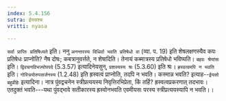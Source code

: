 ```yaml
---
index: 5.4.156
sutra: ईयसश्च
vritti: nyasa

---
```

`सर्वा प्राप्तिः प्रतिषिध्यते` इति। ननु `अनन्तरस्य विधिर्वा भवति प्रतिषेधो वा` (व्या. प. 19) इति शेषलक्षणस्यैव कपः प्रतिषेधः प्राप्नोति? नैष दोषः; कबत्रानुवर्त्तते, न शेषादिति। तेनायं कब्मात्रस्य प्रतिषेधो भविष्यति। `बहवः श्रेयांसः` इति। `द्विवचनविभज्योपपदे` (5.3.57) इत्यादिनेयसुन्, `प्रशस्यस्य श्रः` (5.3.60) इति श्रः। `ह्रस्वत्वमपि न भवति` इति। `गोस्त्रियोरुपसर्जनस्य` (1.2.48) इति ह्रस्वत्वं प्राप्नोति, तदपि न भवति। कस्मान्न भवति? इत्याह--`ईयसो बहुव्रीहेः` इत्यादिना। नात्र पुंवद्वचनेन स्त्रीप्रत्ययस्य निवृत्तिरभिप्रेता, किं तर्हि? ह्रस्वत्वप्रकरणात् तदभावः। एतदुक्तं भवति---यथा पुंवद्भावे सतीकारस्य ह्रस्वोनभवति एवमीयसः परस्य स्त्रीप्रत्ययस्यापि न भवति।।
